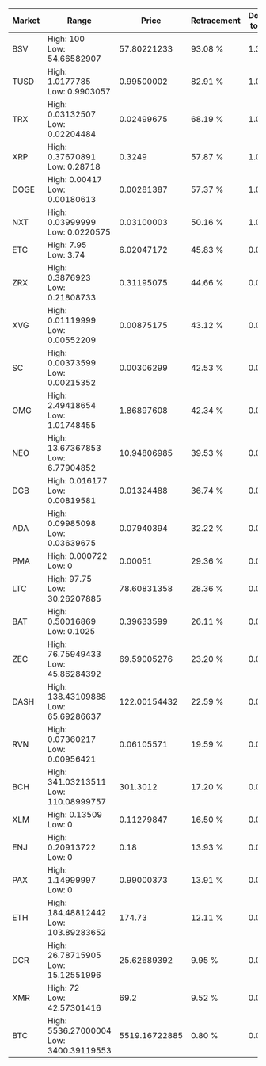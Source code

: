 | Market | Range | Price| Retracement | Doubles to 50% |
| --- | --- | --- | --- | --- |
| BSV | High: 100<br />Low: 54.66582907 | 57.80221233 | 93.08 % | 1.34 |
| TUSD | High: 1.0177785<br />Low: 0.9903057 | 0.99500002 | 82.91 % | 1.01 |
| TRX | High: 0.03132507<br />Low: 0.02204484 | 0.02499675 | 68.19 % | 1.07 |
| XRP | High: 0.37670891<br />Low: 0.28718 | 0.3249 | 57.87 % | 1.02 |
| DOGE | High: 0.00417<br />Low: 0.00180613 | 0.00281387 | 57.37 % | 1.06 |
| NXT | High: 0.03999999<br />Low: 0.0220575 | 0.03100003 | 50.16 % | 1.00 |
| ETC | High: 7.95<br />Low: 3.74 | 6.02047172 | 45.83 % | 0.00 |
| ZRX | High: 0.3876923<br />Low: 0.21808733 | 0.31195075 | 44.66 % | 0.00 |
| XVG | High: 0.01119999<br />Low: 0.00552209 | 0.00875175 | 43.12 % | 0.00 |
| SC | High: 0.00373599<br />Low: 0.00215352 | 0.00306299 | 42.53 % | 0.00 |
| OMG | High: 2.49418654<br />Low: 1.01748455 | 1.86897608 | 42.34 % | 0.00 |
| NEO | High: 13.67367853<br />Low: 6.77904852 | 10.94806985 | 39.53 % | 0.00 |
| DGB | High: 0.016177<br />Low: 0.00819581 | 0.01324488 | 36.74 % | 0.00 |
| ADA | High: 0.09985098<br />Low: 0.03639675 | 0.07940394 | 32.22 % | 0.00 |
| PMA | High: 0.000722<br />Low: 0 | 0.00051 | 29.36 % | 0.00 |
| LTC | High: 97.75<br />Low: 30.26207885 | 78.60831358 | 28.36 % | 0.00 |
| BAT | High: 0.50016869<br />Low: 0.1025 | 0.39633599 | 26.11 % | 0.00 |
| ZEC | High: 76.75949433<br />Low: 45.86284392 | 69.59005276 | 23.20 % | 0.00 |
| DASH | High: 138.43109888<br />Low: 65.69286637 | 122.00154432 | 22.59 % | 0.00 |
| RVN | High: 0.07360217<br />Low: 0.00956421 | 0.06105571 | 19.59 % | 0.00 |
| BCH | High: 341.03213511<br />Low: 110.08999757 | 301.3012 | 17.20 % | 0.00 |
| XLM | High: 0.13509<br />Low: 0 | 0.11279847 | 16.50 % | 0.00 |
| ENJ | High: 0.20913722<br />Low: 0 | 0.18 | 13.93 % | 0.00 |
| PAX | High: 1.14999997<br />Low: 0 | 0.99000373 | 13.91 % | 0.00 |
| ETH | High: 184.48812442<br />Low: 103.89283652 | 174.73 | 12.11 % | 0.00 |
| DCR | High: 26.78715905<br />Low: 15.12551996 | 25.62689392 | 9.95 % | 0.00 |
| XMR | High: 72<br />Low: 42.57301416 | 69.2 | 9.52 % | 0.00 |
| BTC | High: 5536.27000004<br />Low: 3400.39119553 | 5519.16722885 | 0.80 % | 0.00 |

